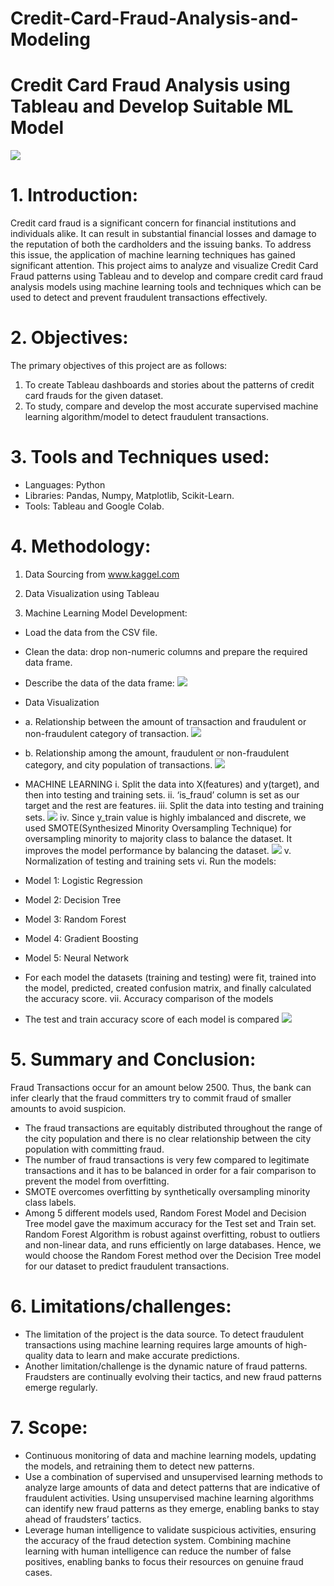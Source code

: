 # Credit-Card-Fraud-Analysis-and-Modeling
# Credit Card Fraud Analysis using Tableau and Develop Suitable ML Model

![](images/Credit_card_fraud_top.jpg)

# 1. Introduction:
Credit card fraud is a significant concern for financial institutions and individuals alike. It can result in substantial financial losses and damage to the reputation of both the cardholders and the issuing banks. To address this issue, the application of machine learning techniques has gained significant attention. This project aims to analyze and visualize Credit Card Fraud patterns using Tableau and to develop and compare credit card fraud analysis models using machine learning tools and techniques which can be used to detect and prevent fraudulent transactions effectively.

# 2. Objectives:
The primary objectives of this project are as follows:
1.  To create Tableau dashboards and stories about the patterns of credit card frauds for the given dataset.
2.	To study, compare and develop the most accurate supervised machine learning algorithm/model to detect fraudulent transactions.

# 3. Tools and Techniques used:
 * Languages: Python
 * Libraries: Pandas, Numpy, Matplotlib, Scikit-Learn.
* Tools: Tableau and Google Colab.
 

# 4. Methodology:
1. Data Sourcing from www.kaggel.com

2.	Data Visualization using Tableau

3.	Machine Learning Model Development:
* Load the data from the CSV file.
* Clean the data: drop non-numeric columns and prepare the required data frame.
* Describe the data of the data frame:
![](images/describe_data.jpg)

* Data Visualization
*	a. Relationship between the amount of transaction and fraudulent or non-fraudulent category of transaction.
![](images/amt_isfraud_scatterplot.jpg)

*	b. Relationship among the amount, fraudulent or non-fraudulent category, and city population of transactions.
![](images/amt_isfraud_citypop_scatterplot.jpg)

*	MACHINE LEARNING
i.	Split the data into X(features) and y(target), and then into testing and training sets.
ii.	‘is_fraud’ column is set as our target and the rest are features.
iii.	Split the data into testing and training sets.
![](images/train_test_split.jpg)
iv. Since y_train value is highly imbalanced and discrete, we used SMOTE(Synthesized Minority Oversampling Technique) for oversampling minority to majority class to balance the dataset. It improves the model performance by balancing the dataset.
![](images/SMOTE.jpg)
v. Normalization of testing and training sets
vi. Run the models:
  * Model 1: Logistic Regression
  * Model 2: Decision Tree
  * Model 3: Random Forest
  * Model 4: Gradient Boosting
  * Model 5: Neural Network
* For each model the datasets (training and testing) were fit, trained into the model, predicted, created confusion matrix, and finally calculated the accuracy score.
vii.	Accuracy comparison of the models
* The test and train accuracy score of each model is compared
![](images/accuracy_comparison.jpg)

# 5. Summary and Conclusion:
Fraud Transactions occur for an amount below 2500. Thus, the bank can infer clearly that the fraud committers try to commit fraud of smaller amounts to avoid suspicion.
*	The fraud transactions are equitably distributed throughout the range of the city population and there is no clear relationship between the city population with committing fraud.
*	The number of fraud transactions is very few compared to legitimate transactions and it has to be balanced in order for a fair comparison to prevent the model from overfitting.
*	SMOTE overcomes overfitting by synthetically oversampling minority class labels.
*	Among 5 different models used, Random Forest Model and Decision Tree model gave the maximum accuracy for the Test set and Train set. Random Forest Algorithm is robust against overfitting, robust to outliers and non-linear data, and runs efficiently on large databases. Hence, we would choose the Random Forest method over the Decision Tree model for our dataset to predict fraudulent transactions.

# 6. Limitations/challenges:
* The limitation of the project is the data source. To detect fraudulent transactions using machine learning requires large amounts of high-quality data to learn and make accurate predictions.
* Another limitation/challenge is the dynamic nature of fraud patterns. Fraudsters are continually evolving their tactics, and new fraud patterns emerge regularly.

# 7. Scope: 
* Continuous monitoring of data and machine learning models, updating the models, and retraining them to detect new patterns.
* Use a combination of supervised and unsupervised learning methods to analyze large amounts of data and detect patterns that are indicative of fraudulent activities. Using unsupervised machine learning algorithms can identify new fraud patterns as they emerge, enabling banks to stay ahead of fraudsters’ tactics.
* Leverage human intelligence to validate suspicious activities, ensuring the accuracy of the fraud detection system. Combining machine learning with human intelligence can reduce the number of false positives, enabling banks to focus their resources on genuine fraud cases. 

